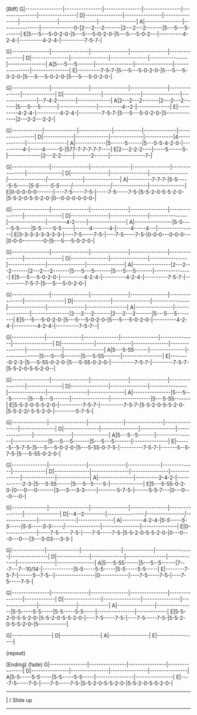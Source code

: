 [Riff]
G|----------------|----------------|----------------|----------------|----------------|----------------|
D|----------------|----------------|----------------|----------------|----------------|----------------|
A|----------------|----------------|--------------0-|2---2---2-------|2---2---2-------|5---5---5-------|
E|5---5---5-0-2-0-|5---5---5-0-2-0-|5---5---5-0-2---|----------4-2-4-|----------4-2-4-|----------7-5-7-|

G|----------------|----------------|----------------|----------------|----------------|
D|----------------|----------------|----------------|----------------|----------------|
A|5---5---5-------|----------------|----------------|----------------|----------------|
E|----------7-5-7-|5---5---5-0-2-0-|5---5---5-0-2-0-|5---5---5-0-2-0-|5---5---5-0-2-0-|

G|----------------|----------------|----------------|----------------|---------------|--------------|
D|----------------|----------------|----------------|----------------|--7-4-2--------|--------------|
A|2---2---2-------|2---2---2-------|5---5---5-------|----------------|----------4--2-|--------------|
E|----------4-2-4-|----------4-2-4-|----------7-5-7-|5---5---5-0-2-0-|5--------------|2---2-2---2-2-|

G|-------------|--------------|--------------|------------|--------------|-----------------|
D|-------------|--------------|--------------|------------|4-------------|-----------------|
A|-------------|5------5------|5---5-5-4-2-0-|----------4-|-----4------5-|577-7-7-7-7-7----|
E|2---2-2-2----|-----5------5-|--------------|2---2-2-----|-------2------|---------------7-|

G|----------------|----------------|-----------------|----------------|----------------|---------------|
D|----------------|----------------|*----------------|----------------|---------------*|---------------|
A|----------7-7-7-|5-5-----5-5-----|*5-5-----5-5-----|----------------|---------------*|---------------|
E|0-0-0-0-0-------|----7-5-----7-5-|-----7-5-----7-5-|5-5-2-0-5-5-2-0-|5-5-2-0-5-5-2-0-|0--0-0-0-0-0-0-|

G|----------------|----------------|----------------|----------------|----------------|----------------|
D|----------------|----------------|----------------|----------------|--------4-2-----|----------------|
A|----------------|5-5-----5-5-----|5-5-----5-5-----|------4-------4-|------4-----4---|----------------|
E|3-3-3-3-3-3-3-3-|----7-5-----7-5-|----7-5-----7-5-|0-0-0---0-0-0---|0-0-0---------0-|5---5---5-0-2-0-|

G|----------------|----------------|----------------|----------------|----------------|----------------|
D|----------------|----------------|----------------|----------------|----------------|----------------|
A|----------------|2---2---2-------|2---2---2-------|5---5---5-------|5---5---5-------|----------------|
E|5---5---5-0-2-0-|----------4-2-4-|----------4-2-4-|----------7-5-7-|----------7-5-7-|5---5---5-0-2-0-|

G|----------------|----------------|----------------|----------------|----------------|-----------------|
D|----------------|----------------|----------------|----------------|----------------|-----------------|
A|----------------|----------------|----------------|2---2---2-------|2---2---2-------|5---5---5--------|
E|5---5---5-0-2-0-|5---5---5-0-2-0-|5---5---5-0-2-0-|----------4-2-4-|----------4-2-4-|----------7-5-7--|

G|--------------|---------------|---------------|----------------|---------------|-----------------|
D|--------------|---------------|---------------|----------------|---------------|-----------------|
A|5---5-55------|---------------|---------------|5---5---5-------|5---5-55-------|-----------------|
E|--------0-2-3-|5---5-55-0-2-0-|5---5-55-0-2-0-|----------7-5-7-|---------7-5-7-|5-5-2-0-5-5-2-0--|

G|----------------|----------------|----------------|----------------|-----------------|---------------|
D|----------------|----------------|----------------|----------------|-----------------|---------------|
A|----------------|5---5---5-------|5---5---5-------|----------------|-----------------|5---5-55-------|
E|5-5-2-0-5-5-2-0-|----------7-5-7-|----------7-5-7-|5-5-2-0-5-5-2-0-|5-5-2-2/-5-5-2-0-|---------5-7-5-|

G|---------------|----------------|---------------|----------------|----------------|---------------|
D|---------------|----------------|---------------|----------------|----------------|---------------|
A|5---5--5-------|----------------|---------------|5---5---5-------|5---5---5-------|---------------|
E|------5--5-7-5-|5---5---5-0-2-0-|5---5-55-0-7-5-|----------7-5-7-|-------5--5-7-5-|5---5-55-0-2-0-|

G|---------------|----------------|----------------|--------------|--------------|--------------|
D|---------------|----------------|----------------|--------------|--------------|--------------|
A|---------------|----------2-4-2-|------------2-3-|5---5-55------|5---5--5----5-|--------------|
E|5---5-55-0-2-0-|0---0---0-------|3---3---3-3-----|--------5-7-5-|------5-5-7---|0---0---0---0-|

G|---------------|-----------------|----------------|----------------|----------------|---------------|
D|--4--2---------|*----------------|----------------|---------------*|----------------|---------------|
A|---------4-2-4-|*5-5-----5-5-----|5-5-----5-5-----|---------------*|----------------|---------------|
E|0--------------|-----7-5-----7-5-|----7-5-----7-5-|5-5-2-0-5-5-2-0-|0---0---0---0---|3---3-03---3-3-|

G|--------------|--------------|-----------------|-------------|----------------|----------------|
D|--------------|--------------|-----------------|-------------|----------------|----------------|
A|5---5-55------|5---5--5------|7---7---7--10/14-|-------------|5-5-----5-5-----|5-5-----5-5-----|
E|--------7-5-7-|------5--7-5--|-----------------|0------------|----7-5-----7-5-|----7-5-----7-5-|

G|----------------|----------------|----------------|----------------|----------------|-------------|
D|----------------|----------------|----------------|----------------|----------------|-------------|
A|----------------|----------------|5-5-----5-5-----|5-5-----5-5-----|----------------|-------------|
E|5-5-2-0-5-5-2-0-|5-5-2-0-5-5-2-0-|----7-5-----7-5-|----7-5-----7-5-|5-5-2-0-5-5-2-0-|5------------|

G|-----------------|
D|-----------------|
A|-----------------|
E|-----------------|

(repeat)

[Ending]
(fade)
G|----------------|----------------|----------------|----------------|
D|----------------|----------------|----------------|----------------|
A|5-5-----5-5-----|5-5-----5-5-----|----------------|----------------|
E|----7-5-----7-5-|----7-5-----7-5-|5-5-2-0-5-5-2-0-|5-5-2-0-5-5-2-0-|



************************************

| /  Slide up

************************************

